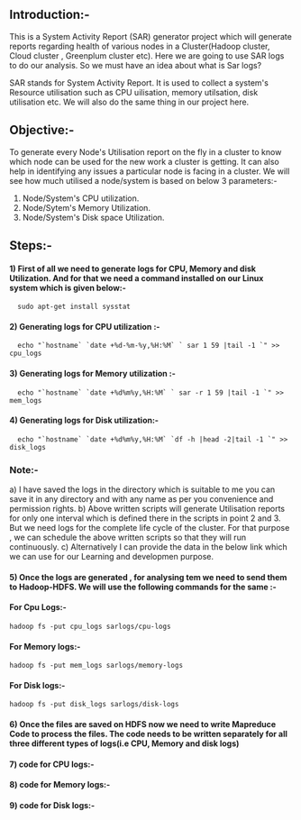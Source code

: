 ## Introduction:-
This is a System Activity Report (SAR) generator project which will generate  reports regarding health of various nodes in a Cluster(Hadoop cluster, Cloud cluster , Greenplum cluster etc).
Here we are going to use SAR logs to do our analysis. So we must have an idea about what is Sar logs?

SAR stands for System Activity Report. It is used to collect a system's Resource utilisation such as CPU uilisation, memory utilsation, disk utilisation etc. We will also do
the same thing in our project here.

## Objective:- 
To generate every Node's Utilisation report on the fly in a cluster to know which node can be used for the new work a cluster is getting. It can also help in identifying any issues a particular node is facing in a cluster. We will see how much utilised a node/system is based on below 3 parameters:-
  1) Node/System's CPU utilization.
  2) Node/Sytem's Memory Utilization.
  3) Node/System's Disk space Utilization.
 
## Steps:-
  #### 1) First of all we need to generate logs for CPU, Memory and disk Utilization. And for that we need a command installed on our Linux system which is given below:-
      sudo apt-get install sysstat
       
  #### 2) Generating logs for CPU utilization :- 
      echo "`hostname` `date +%d-%m-%y,%H:%M` ` sar 1 59 |tail -1 `" >> cpu_logs
   
  #### 3) Generating logs for Memory utilization :-
      echo "`hostname` `date +%d%m%y,%H:%M` ` sar -r 1 59 |tail -1 `" >> mem_logs
      
  #### 4) Generating logs for Disk utilization:-
      echo "`hostname` `date +%d%m%y,%H:%M` `df -h |head -2|tail -1 `" >> disk_logs
     
### Note:- 
a) I have saved the logs in the directory which is suitable to me you can save it in any directory and with any name as per you convenience and permission rights.
b) Above written scripts will generate Utilisation reports for only one interval which is defined there in the scripts in point 2 and 3. But we need logs for the complete life cycle of the cluster. For that purpose , we can schedule the above written scripts so that they will run continuously.
c) Alternatively I can provide the data in the below link which we can use for our Learning and developmen purpose.

#### 5) Once the logs are generated , for analysing tem we need to send them to Hadoop-HDFS. We will use the following commands for the same :-
#### For Cpu Logs:-
    hadoop fs -put cpu_logs sarlogs/cpu-logs
  
#### For Memory logs:-
    hadoop fs -put mem_logs sarlogs/memory-logs

#### For Disk logs:-
    hadoop fs -put disk_logs sarlogs/disk-logs
 
 #### 6) Once the files are saved on HDFS now we need to write Mapreduce Code  to process the files. The code needs to be written separately for all three different types of logs(i.e CPU, Memory and disk logs)
 
 #### 7) code for CPU logs:-
 
 
 #### 8) code for Memory logs:-
 
 
 #### 9) code for Disk logs:-
 
 

